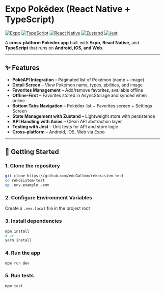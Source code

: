 # Expo Pokédex (React Native + TypeScript)

[![Expo](https://img.shields.io/badge/Expo-49.0.0-000.svg?logo=expo)](https://expo.dev/)
[![TypeScript](https://img.shields.io/badge/TypeScript-5.x-3178C6.svg?logo=typescript)](https://www.typescriptlang.org/)
[![React Native](https://img.shields.io/badge/React%20Native-0.74-61DAFB.svg?logo=react)](https://reactnative.dev/)
[![Zustand](https://img.shields.io/badge/Zustand-Store-ffdd55.svg)](https://github.com/pmndrs/zustand)
[![Jest](https://img.shields.io/badge/Tested_with-Jest-15C213.svg?logo=jest)](https://jestjs.io/)

A **cross-platform Pokédex app** built with **Expo**, **React Native**, and **TypeScript** that runs on **Android, iOS, and Web**.

---

## ✨ Features

- **PokéAPI Integration** – Paginated list of Pokémon (name + image)
- **Detail Screen** – View Pokémon name, types, abilities, and image
- **Favorites Management** – Add/remove favorites, available offline
- **Offline-First** – Favorites stored in AsyncStorage and synced when online
- **Bottom Tabs Navigation** – Pokédex list + Favorites screen + Settings Screen
- **State Management with Zustand** – Lightweight store with persistence
- **API Handling with Axios** – Clean API abstraction layer
- **Testing with Jest** – Unit tests for API and store logic
- **Cross-platform** – Android, iOS, Web via Expo

---

## 🚀 Getting Started

### 1. Clone the repository
```bash
git clone https://github.com/edoGultom/rekosistem-test
cd rekosistem-test
cp .env.example .env
```

### 2. Configure Environment Variables
Create a `.env.local` file in the project root

### 3. Install dependencies
```bash
npm install
# or
yarn install
```

### 4. Run the app
```bash
npm run dev
```

### 5. Run tests
```bash
npm test
```


